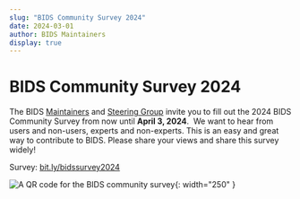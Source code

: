 ```yaml
---
slug: "BIDS Community Survey 2024"
date: 2024-03-01
author: BIDS Maintainers
display: true
---
```


# BIDS Community Survey 2024

The BIDS [Maintainers](https://bids.neuroimaging.io/governance.html#bids-maintainers-group) and [Steering Group](https://bids.neuroimaging.io/governance.html#bids-steering-group) invite you to fill out the 2024 BIDS Community Survey from now until **April 3, 2024**.  We want to hear from users and non-users, experts and non-experts. This is an easy and great way to contribute to BIDS. Please share your views and share this survey widely!

Survey: [bit.ly/bidssurvey2024](https://bit.ly/bidssurvey2024)

![A QR code for the BIDS community survey](../assets/img/bit.ly_bidssurvey2024.jpeg){: width="250" }
